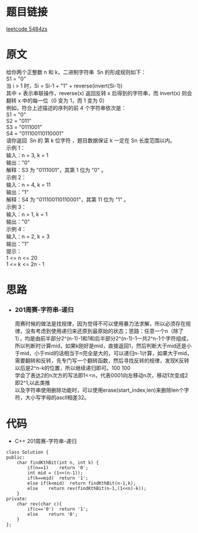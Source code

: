 # 题目链接
[leetcode 5484zs](https://leetcode-cn.com/problems/find-kth-bit-in-nth-binary-string/)

# 原文
给你两个正整数 n 和 k，二进制字符串  Sn 的形成规则如下：   
S1 = "0"  
当 i > 1 时，Si = Si-1 + "1" + reverse(invert(Si-1))  
其中 + 表示串联操作，reverse(x) 返回反转 x 后得到的字符串，而 invert(x) 则会翻转 x 中的每一位（0 变为 1，而 1 变为 0）  
例如，符合上述描述的序列的前 4 个字符串依次是：  
S1 = "0"  
S2 = "011"  
S3 = "0111001"    
S4 = "011100110110001"  
请你返回  Sn 的 第 k 位字符 ，题目数据保证 k 一定在 Sn 长度范围以内。  
示例 1：  
输入：n = 3, k = 1  
输出："0"  
解释：S3 为 "0111001"，其第 1 位为 "0" 。  
示例 2：  
输入：n = 4, k = 11  
输出："1"  
解释：S4 为 "011100110110001"，其第 11 位为 "1" 。  
示例 3：  
输入：n = 1, k = 1  
输出："0"  
示例 4：  
输入：n = 2, k = 3  
输出："1"  
提示：   
1 <= n <= 20  
1 <= k <= 2n - 1  

# 思路
- ### **201周赛-字符串-递归**
  周赛时候的做法是找规律，因为觉得不可以使用暴力法求解，所以必须存在规律，没有考虑到使用递归来还原到最原始的状态；思路：任意一个n（除了1），均是由前半部分2^(n-1)-1和1和后半部分2^(n-1)-1一共2^n-1个字符组成，所以判断时计算mid，如果k刚好是mid，直接返回1，然后判断大于mid还是小于mid，小于mid的话相当于n完全是大的，可以递归n-1计算，如果大于mid，需要翻转和反转，先专门写一个翻转函数，然后寻找反转的规律，发现K反转以后是2^n-k的位置，所以继续递归即可。100 100   
  学会了表达2的n次方的写法即1<<n，代表0001向左移动n次，移动1次变成2即2^1,以此类推  
  以及字符串使用删除功能时，可以使用erase(start_index,len)来删除len个字符，大小写字母的ascll相差32。 

# 代码
- C++ 201周赛-字符串-递归
```
class Solution {
public:
    char findKthBit(int n, int k) {
        if(n==1)    return '0';
        int mid = (1<<(n-1));
        if(k==mid)  return '1';
        else if(k<mid)  return findKthBit(n-1,k);
        else    return rev(findKthBit(n-1,(1<<n)-k));
    }
private:
    char rev(char c){
        if(c=='0')  return '1';
        else    return '0';
    }
};
```
